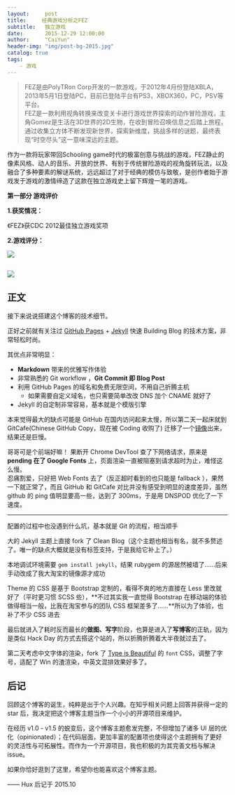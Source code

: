 ```yaml
---
layout:     post
title:     经典游戏分析之FEZ
subtitle:   独立游戏
date:       2015-12-29 12:00:00
author:     "CaiYun"
header-img: "img/post-bg-2015.jpg"
catalog: true
tags:
    - 游戏
---
```


>FEZ是由PolyTRon Corp开发的一款游戏，于2012年4月份登陆XBLA，2013年5月1日登陆PC，目前已登陆平台有PS3，XBOX360，PC，PSV等平台。<br>
>FEZ是一款利用视角转换来改变关卡进行游戏世界探索的动作冒险游戏，主角Gomez是生活在3D世界的2D生物，在收到冒险召唤信息之后踏上旅程，通过收集立方体不断发现新世界，探索新维度，挑战多样的谜题，最终表现“时空尽头”这一意味深远的主题。

作为一款将玩家带回Schooling game时代的极富创意与挑战的游戏，FEZ静止的像素风格、动人的音乐、开放的世界、有别于传统冒险游戏的视角旋转玩法，以及融合了多种要素的解谜系统，远远超过了对于经典的模仿与致敬，是创作者始于游戏发于游戏的激情缔造了这款在独立游戏史上留下辉煌一笔的游戏。

**第一部分 游戏评价**

**1.获奖情况：**

《FEZ》获CDC 2012最佳独立游戏奖项

**2.游戏评分：**

![](/img/in-post/gameAnalysis-fez/score.jpg)

![](/img/in-post/gameAnalysis-fez/score0.jpg)
---

## 正文

接下来说说搭建这个博客的技术细节。  

正好之前就有关注过 [GitHub Pages](https://pages.github.com/) + [Jekyll](http://jekyllrb.com/) 快速 Building Blog 的技术方案，非常轻松时尚。

其优点非常明显：

* **Markdown** 带来的优雅写作体验
* 非常熟悉的 Git workflow ，**Git Commit 即 Blog Post**
* 利用 GitHub Pages 的域名和免费无限空间，不用自己折腾主机
	* 如果需要自定义域名，也只需要简单改改 DNS 加个 CNAME 就好了 
* Jekyll 的自定制非常容易，基本就是个模版引擎


本来觉得最大的缺点可能是 GitHub 在国内访问起来太慢，所以第二天一起床就到 GitCafe(Chinese GitHub Copy，现在被 Coding 收购了) 迁移了一个[镜像](http://huxpro.coding.me)出来，结果还是巨慢。

哥哥可是个前端好嘛！ 果断开 Chrome DevTool 查了下网络请求，原来是 **pending 在了 Google Fonts** 上，页面渲染一直被阻塞到请求超时为止，难怪这么慢。  
忍痛割爱，只好把 Web Fonts 去了（反正超时看到的也只能是 fallback ），果然一下就正常了，而且 GitHub 和 GitCafe 对比并没有感受到明显的速度差异，虽然 github 的 ping 值明显要高一些，达到了 300ms，于是用 DNSPOD 优化了一下速度。



---

配置的过程中也没遇到什么坑，基本就是 Git 的流程，相当顺手

大的 Jekyll 主题上直接 fork 了 Clean Blog（这个主题也相当有名，就不多赘述了。唯一的缺点大概就是没有标签支持，于是我给它补上了。）

本地调试环境需要 `gem install jekyll`，结果 rubygem 的源居然被墙了……后来手动改成了我大淘宝的镜像源才成功

Theme 的 CSS 是基于 Bootstrap 定制的，看得不爽的地方直接在 Less 里改就好了（平时更习惯 SCSS 些），**不过其实我一直觉得 Bootstrap 在移动端的体验做得相当一般，比我在淘宝参与的团队 CSS 框架差多了……**所以为了体验，也补了不少 CSS 进去

最后就进入了耗时反而最长的**做图、写字**阶段，也算是进入了**写博客**的正轨，因为是类似 Hack Day 的方式去搭这个站的，所以折腾折腾着大半夜就过去了。

第二天考虑中文字体的渲染，fork 了 [Type is Beautiful](http://www.typeisbeautiful.com/) 的 `font` CSS，调整了字号，适配了 Win 的渣渲染，中英文混排效果好多了。


## 后记

回顾这个博客的诞生，纯粹是出于个人兴趣。在知乎相关问题上回答并获得一定的 star 后，我决定把这个博客主题当作一个小小的开源项目来维护。

在经历 v1.0 - v1.5 的蜕变后，这个博客主题愈发完整，不但增加了诸多 UI 层的优化（opinionated）；在代码层面，更加丰富的配置项也使得这个主题拥有了更好的灵活性与可拓展性。而作为一个开源项目，我也积极的为其完善文档与解决 issue。

如果你恰好逛到了这里，希望你也能喜欢这个博客主题。

—— Hux 后记于 2015.10


